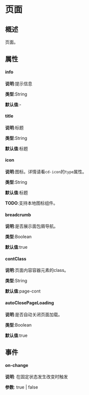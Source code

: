 # 页面

## 概述
页面。

## 属性

#### info

**说明**:提示信息

**类型**:String

**默认值**:-

#### title

**说明**:标题

**类型**:String

**默认值**:标题

#### icon

**说明**:图标。详情请看`cd-icon`的`type`属性。

**类型**:String

**默认值**:标题

**TODO**:支持本地图标组件。

#### breadcrumb

**说明**:是否展示面包屑导航。

**类型**:Boolean

**默认值**:true

#### contClass

**说明**:页面内容容器元素的class。

**类型**:String

**默认值**:page-cont

#### autoClosePageLoading

**说明**:是否自动关闭页面加载。

**类型**:Boolean

**默认值**:true


## 事件

#### on-change

**说明**: 	在固定状态发生改变时触发

**参数**: true | false


